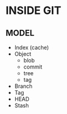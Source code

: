 # INSIDE GIT

## MODEL
- Index (cache)
- Object
	- blob
	- commit
	- tree
	- tag
- Branch
- Tag
- HEAD
- Stash
